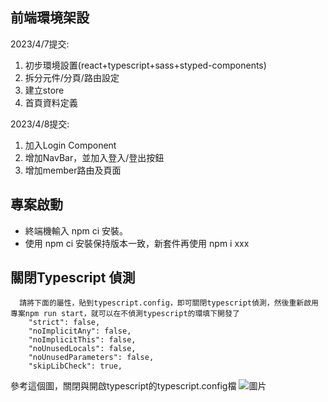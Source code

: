 ## 前端環境架設

2023/4/7提交:
1. 初步環境設置(react+typescript+sass+styped-components)
2. 拆分元件/分頁/路由設定
3. 建立store
4. 首頁資料定義

2023/4/8提交:
1. 加入Login Component
2. 增加NavBar，並加入登入/登出按鈕
3. 增加member路由及頁面

## 專案啟動
- 終端機輸入 npm ci 安裝。 
- 使用 npm ci 安裝保持版本一致，新套件再使用 npm i xxx

## 關閉Typescript 偵測
```
  請將下面的屬性，貼到typescript.config，即可關閉typescript偵測，然後重新啟用專案npm run start，就可以在不偵測typescript的環填下開發了
    "strict": false,
    "noImplicitAny": false,
    "noImplicitThis": false,
    "noUnusedLocals": false,
    "noUnusedParameters": false,
    "skipLibCheck": true,
```

參考這個圖，關閉與開啟typescript的typescript.config檔
![圖片](https://user-images.githubusercontent.com/39715455/233432042-28ddf446-284c-42f8-aee6-4c7e7889a41e.png)

```
